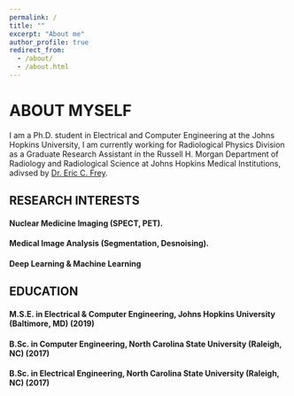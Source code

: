```yaml
---
permalink: /
title: ""
excerpt: "About me"
author_profile: true
redirect_from: 
  - /about/
  - /about.html
---
```


ABOUT MYSELF
====
I am a Ph.D. student in Electrical and Computer Engineering at the Johns Hopkins University, I am currently working for Radiological Physics Division as a Graduate Research Assistant in the Russell H. Morgan Department of Radiology and Radiological Science at Johns Hopkins Medical Institutions, adivsed by <a href="https://www.hopkinsmedicine.org/profiles/results/directory/profile/7285784/eric-frey">Dr. Eric C. Frey</a>. 

RESEARCH INTERESTS
----
#### Nuclear Medicine Imaging (SPECT, PET).
#### Medical Image Analysis (Segmentation, Desnoising).
#### Deep Learning & Machine Learning

EDUCATION
----
#### M.S.E. in Electrical & Computer Engineering, Johns Hopkins University (Baltimore, MD) (2019)
#### B.Sc. in Computer Engineering, North Carolina State University (Raleigh, NC) (2017)
#### B.Sc. in Electrical Engineering, North Carolina State University (Raleigh, NC) (2017)
